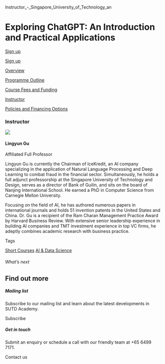Instructor_-_Singapore_University_of_Technology_an



Exploring ChatGPT: An Introduction and Practical Applications
=============================================================

[Sign up](/admissions/academy/short-courses/short-courses-registration/?coursename=exploring-chatgpt-an-introduction-and-practical-applications&coursedate=20250507-20250509)

[Sign up](/admissions/academy/short-courses/short-courses-registration/?coursename=exploring-chatgpt-an-introduction-and-practical-applications&coursedate=20250507-20250509)

[Overview](/course/exploring-chatgpt-an-introduction-and-practical-applications/#tabs)

[Programme Outline](/course/exploring-chatgpt-an-introduction-and-practical-applications/programme-outline/#tabs)

[Course Fees and Funding](/course/exploring-chatgpt-an-introduction-and-practical-applications/course-fees-and-funding/#tabs)

[Instructor](/course/exploring-chatgpt-an-introduction-and-practical-applications/instructor/#tabs)

[Policies and Financing Options](/course/exploring-chatgpt-an-introduction-and-practical-applications/policies-and-financing-options/#tabs)

### Instructor



![](https://www.sutd.edu.sg/wp-content/uploads/2024/12/20231212_SA_LingyunGu_Photo_5352063.jpeg?w=100)

#### **Lingyun Gu**

Affiliated Full Professor

Lingyun Gu is currently the Chairman of IceKredit, an AI company specializing in the application of Natural Language Processing and Deep Learning to combat fraud in the financial sector. Simultaneously, he holds a full adjunct professorship at the Singapore University of Technology and Design, serves as a director of Bank of Guilin, and sits on the board of Nanjing International School. He earned a PhD in Computer Science from Carnegie Mellon University.

Focusing on the field of AI, he has authored numerous papers in international journals and holds 51 invention patents in the United States and China. Dr. Gu is a recipient of the Ram Charan Management Practice Award by Harvard Business Review. With extensive senior leadership experience in building AI companies and TMT investment experience in top VC firms, he adeptly combines academic research with business practice.

Tags

[Short Courses](/admissions/academy/courses-and-modules/?academy-type-course=780)
[AI & Data Science](/admissions/academy/courses-and-modules/?discipline=782)

###### What’s next

Find out more
-------------

##### Mailing list

Subscribe to our mailing list and learn about the latest developments in SUTD Academy.

Subscribe

##### Get in touch

Submit an enquiry or schedule a call with our friendly team at +65 6499 7171.

Contact us

